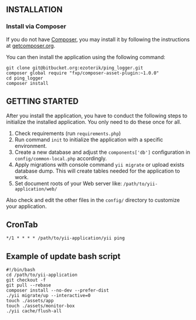 INSTALLATION
------------

### Install via Composer

If you do not have [Composer](http://getcomposer.org/), you may install it by following the instructions
at [getcomposer.org](http://getcomposer.org/doc/00-intro.md#installation-nix).

You can then install the application using the following command:

```
git clone git@bitbucket.org:ezoterik/ping_logger.git
composer global require "fxp/composer-asset-plugin:~1.0.0"
cd ping_logger
composer install
```

GETTING STARTED
---------------

After you install the application, you have to conduct the following steps to initialize
the installed application. You only need to do these once for all.

1. Check requirements (run `requirements.php`)
2. Run command `init` to initialize the application with a specific environment.
3. Create a new database and adjust the `components['db']` configuration in `config/common-local.php` accordingly.
4. Apply migrations with console command `yii migrate` or upload exists database dump. This will create tables needed for the application to work.
5. Set document roots of your Web server like: `/path/to/yii-application/web/`

Also check and edit the other files in the `config/` directory to customize your application.

CronTab
-------

```
*/1 * * * * /path/to/yii-application/yii ping
```

Example of update bash script
-----------------------------

```
#!/bin/bash
cd /path/to/yii-application
git checkout -f
git pull --rebase
composer install --no-dev --prefer-dist
./yii migrate/up --interactive=0
touch ./assets/app
touch ./assets/monitor-box
./yii cache/flush-all
```